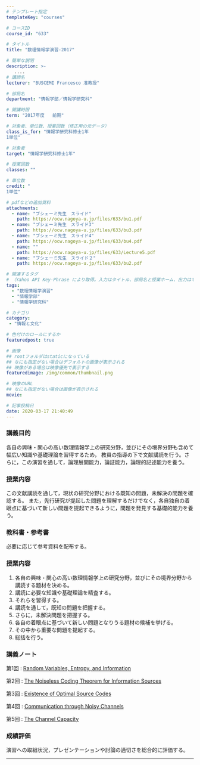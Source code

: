 ```yaml
---
# テンプレート指定
templateKey: "courses"

# コースID
course_id: "633"

# タイトル
title: "数理情報学演習-2017"

# 簡単な説明
description: >-
   ....
# 講師名
lecturer: "BUSCEMI Francesco 准教授"

# 部局名
department: "情報学部／情報学研究科"

# 開講時限
term: "2017年度	前期"

# 対象者、単位数、授業回数（修正用の元データ）
class_is_for: "情報学研究科修士1年
1単位"

# 対象者
target: "情報学研究科修士1年"

# 授業回数
classes: ""

# 単位数
credit: "
1単位"

# pdfなどの追加資料
attachments:
  - name: "ブシェーミ先生　スライド" 
    path: https://ocw.nagoya-u.jp/files/633/bu1.pdf
  - name: "ブシェーミ先生　スライド3" 
    path: https://ocw.nagoya-u.jp/files/633/bu3.pdf
  - name: "ブシェーミ先生　スライド4" 
    path: https://ocw.nagoya-u.jp/files/633/bu4.pdf
  - name: "" 
    path: https://ocw.nagoya-u.jp/files/633/Lecture5.pdf
  - name: "ブシェーミ先生　スライド２" 
    path: https://ocw.nagoya-u.jp/files/633/bu2.pdf

# 関連するタグ
# （Yahoo API Key-Phrase により取得。入力はタイトル、部局名と授業ホーム、出力はキーフレーズ（tags））
tags:
  - "数理情報学演習"
  - "情報学部"
  - "情報学研究科"

# カテゴリ
category:
 - "情報と文化"

# 色付けのロールにするか
featuredpost: true

# 画像
## rootフォルダはstaticになっている
## なにも指定がない場合はデフォルトの画像が表示される
## 映像がある場合は映像優先で表示する
featuredimage: /img/common/thumbnail.png

# 映像のURL
## なにも指定がない場合は画像が表示される
movie: 

# 記事投稿日
date: 2020-03-17 21:40:49
---
```


### 講義目的

各自の興味・関心の高い数理情報学上の研究分野，並びにその境界分野も含めて幅広い知識や基礎理論を習得するため， 教員の指導の下で文献講読を行う。さらに，この演習を通して，論理展開能力，論証能力，論理的記述能力を養う。

### 授業内容

この文献講読を通して，現状の研究分野における既知の問題，未解決の問題を確認する。 また，先行研究が提起した問題を理解するだけでなく，各自独自の着眼点に基づいて新しい問題を提起できるように，問題を発見する基礎的能力を養う。








### 教科書・参考書

必要に応じて参考資料を配布する。


### 授業内容

<ol>
<li>各自の興味・関心の高い数理情報学上の研究分野，並びにその境界分野から講読する題材を決める。</li>
<li>講読に必要な知識や基礎理論を精査する。</li>
<li>それらを習得する。</li>
<li>講読を通して，既知の問題を把握する。</li>
<li>さらに，未解決問題を把握する。</li>
<li>各自の着眼点に基づいて新しい問題となりうる題材の候補を挙げる。</li>
<li>その中から重要な問題を提起する。</li>
<li>総括を行う。</li>
</ol>



### 講義ノート

第1回
: [Random Variables, Entropy, and Information](https://ocw.nagoya-u.jp/files/633/bu1.pdf) 

第2回
: [The Noiseless Coding Theorem for Information Sources](https://ocw.nagoya-u.jp/files/633/bu2.pdf) 

第3回
: [Existence of Optimal Source Codes](https://ocw.nagoya-u.jp/files/633/bu3.pdf) 

第4回
: [Communication through Noisy Channels](https://ocw.nagoya-u.jp/files/633/bu4.pdf) 

第5回
: [The Channel Capacity](https://ocw.nagoya-u.jp/files/633/Lecture5.pdf) </li>








### 成績評価

演習への取組状況，プレゼンテーションや討論の適切さを総合的に評価する。





-----